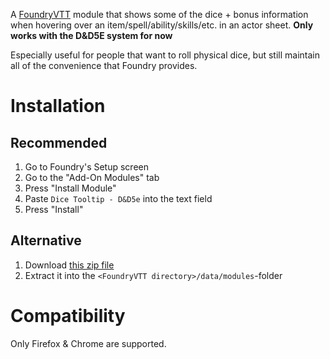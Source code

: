 A [FoundryVTT](http://foundryvtt.com/) module that shows some of the dice + bonus information when hovering over an item/spell/ability/skills/etc. in an actor sheet. <b>Only works with the D&D5E system for now</b>

Especially useful for people that want to roll physical dice, but still maintain all of the convenience that Foundry provides.

# Installation

## Recommended

1. Go to Foundry's Setup screen
1. Go to the "Add-On Modules" tab
1. Press "Install Module"
1. Paste `Dice Tooltip - D&D5e` into the text field
1. Press "Install"

## Alternative

1. Download [this zip file](https://github.com/SteffanPoulsen/dice-tooltip/raw/master/dist/dice-tooltip.zip)
2. Extract it into the `<FoundryVTT directory>/data/modules`-folder

# Compatibility

Only Firefox & Chrome are supported. 
